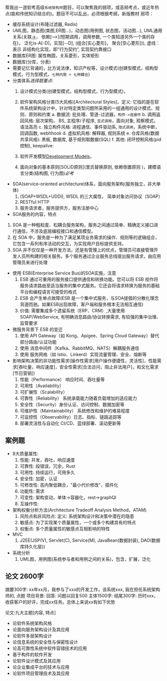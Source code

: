 帮我出一道软考高级`系统架构师`题目，可以聚焦我的弱项，或高频考点，或近年热点(能和传统知识结合的)。题目不可以乱出，必须根据考纲，新版教材
弱项：
- 缓存系统设计(布隆过滤器, Redis)
- UML图，静态图(类图,ER图...)，动态图(用例图, 状态图，活动图...), UML通用关系(关联[->](类成员)， 依赖[-->](短期调用，调用参数, 一个类知道另外一个类的存在)， 泛化is-A[-D]，实现[--D], (组合[实心菱形]， 聚合[空心菱形])), 虚线：表示 非结构化实现，即“行为契约”, 实现契约靠接口
- 数据库ER图: 属性椭圆，关系菱形，实体矩形
- 数据库(分库，分表)
- 需要记忆背诵的，比方说法律，知识产权等，设计模式(创建型模式，结构型模式，行为型模式，`七种内聚 + 七种耦合`)
- 分类体系*选择题重点*:
  1. 设计模式分类(创建型模式，结构型模式，行为型模式)，
  2. 软件架构风格分类(5大风格)[Architectural Styles]，定义: 它指的是在软件系统架构设计中，针对特定类型问题所采用的一组通用的设计模式、规则、原则和约束
    a. 数据流: 批处理、管道-过滤器，`构件->连接件`
    b. 调用返回风格: 层次架构， BS, 主程序/子程序, `显式调用`，面向对象, 观察模式，语法高亮
    c. 独立构件风格: 进程通信、事件驱动系, `隐式调用`，系统中断，回调函数, webhhook
    d. 虚拟机风格: 解释器, 规则系统
    e. 仓库风格(数据共享风格): 黑板, 数据库, 基于规则取数据(SQL)
    f. 其他: 闭环控制风格(pid控制), keepalive:

  3. 软件开发模型[Development Models](敏捷开发模型等)，
  4. 面向对象的基本原则[SOLID原则](里氏替换原则, 依赖倒置原则 )，建模语言分类(结构图, 行为图)*必考*
- SOA(service-oriented architecture)体系，面向服务架构(服务独立，非大单体)
  1. (SOAP+WSDL+UDDI), WSDL 的三大属性， 简单对象访问协议（SOAP）
  2. RESTful HTTP
  3. 服务请求者，服务提供方，服务注册中心
- SOA服务的内容，特点
1. SOA 是一种粗粒度、松耦合服务架构，服务之间通过简单、精确定义接口进行通信，不涉及底层编程接口和通信模型。
2. 在 SOA 中，服务是一种为了满足某项业务需求的操作、规则等的逻辑组合，它包含一系列有序活动的交互，为实现用户目标提供支持。
3. SOA 并不仅仅是一种开发方法，还是有管理上的优点，管理员可直接管理开发人员所构建的相关服务。多个服务通过企业服务总线提出服务请求，由应用管理员来进行处理

- 使用 ESB(Enterprise Service Bus)的SOA实施，注意
  1. ESB 通过可重用的服务接口提供通信和转换功能。您可以将 ESB 视作将服务请求路由至适当服务的集中式服务。它还会将请求转换为服务的基础平台和编程语言可接受的格式
  2. ESB 会产生单点故障(ESB 是一个集中式服务，与SOA提倡的分散化理念背道而驰。如果ESB出现故障，客户端和服务根本无法相互通信)
  3. 价值: 需要集成多个遗留系统（ERP、CRM）,大量使用 SOAP/WebService, 有明确消息路由/协议转换需求, 有较强的集中治理、监管要求
- 微服务背景下 ESB 的变迁
  1. 使用 API Gateway（如 Kong、Apigee、Spring Cloud Gateway）替代部分路由/认证功能
  2. 使用 消息中间件（Kafka、RabbitMQ、NATS）解耦服务通信
  3. 使用 服务网格（如 Istio、Linkerd）实现流量管理、安全、熔断等
- 影响架构决策的非功能性需求(操作性需求[用户操作便捷性，灵活性]，性能需求[吞吐量，响应速度]，安全性需求[合法访问，阻止非法用户]，和文化需求[节日营销])
  1. 性能（Performance） 响应时间、吞吐量等
  2. 可用性（Availability）
  3. 可扩展性（Scalability）
  4. 可靠性（Reliability） 系统承载能力随着负载增加的适应能力
  5. 安全性（Security）身份认证、访问控制、数据加密等
  6. 可维护性（Maintainability） 系统修改和维护的难易程度
  7. 可监控性（Observability）日志、指标、链路追踪等
  8. 部署灵活性与自动化 CI/CD、蓝绿部署、滚动更新等


## 案例题
- 8大质量属性:
  1. 性能: 并发，吞吐，响应速度
  2. 可靠性: 段错误，冗余，Rust
  3. 可用性: 持续运行，可用多久
  4. 安全性: 加密，认证
  5. 可修改性: 高内聚低耦合，"最小代价修改"，插件化
  6. 功能性: 需求
  7. 可变性: 架构变动，单体->容器化，rest->graphQl
  8. 互操作性:
- 架构权衡分析方法(Architecture Tradeoff Analysis Method，ATAM)
    1. 风险点和非风险点: 定义: 系统架构设计和决策中潜在的隐患
    2. 敏感点: 为了实现某个质量属性，一个或多个构建具有的特点
    3. 权衡点: 多个质量属性的敏感点互相影响的特性
- MVC
    1. J2EE(JSP(V), Servlet(C), Service(M), JavaBean(数据封装), DAO(数据库持久化层))
- 系统分析
   1. UML图，用例图(系统参与者和用例之间的关系)，包含，扩展，泛化
## 论文  2600字

摘要300字: xx年xx月，我参与了xxx的开发工作，该系统xxx, 我在担任系统架构师的, 点题
项目背景:
回答: 问题以回复500
主体1500字:
结尾300字: 历时xxx，收获客户的好评，完成xx任务。总体上来说xx有如下优势



论文:九大主题[内容, 特点]

* 论软件系统架构风格
* 论面向服务架构设计及其应用
* 论软件多层架构设计
* 论信息系统的安全性与保密性设计
* 论高可靠性系统中软件容错技术的应用
* 基于构件的软件开发
* 论软件设计模式及其应用
* 论企业集成平台的技术与应用
* 论软件项目管理技术及其应用


